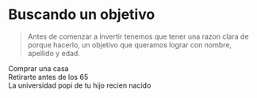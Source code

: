 # Buscando un objetivo

> Antes de comenzar a invertir tenemos que tener una razon clara de porque hacerlo, un objetivo que queramos lograr con nombre, apellido y edad.




<div class="mt-4 text-3xl flex items-center">
  <mdi-home-variant />
  <span class="ml-2 text-2xl">Comprar una casa</span>
</div>


<div class="mt-4 text-3xl flex items-center">
  <mdi-beach />
  <span class="ml-2 text-2xl">Retirarte antes de los 65</span>
</div> 

<div class="mt-4 text-3xl flex items-center">
  <mdi-school />
  <span class="ml-2 text-2xl">La universidad popi de tu hijo recien nacido</span>
</div>
